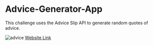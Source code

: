 # Advice-Generator-App
This challenge uses the Advice Slip API to generate random quotes of advice.

![advice](https://im4.ezgif.com/tmp/ezgif-4-7085d584bb.gif)
[Website Link](https://advice-generator-app-dm.netlify.app/)
